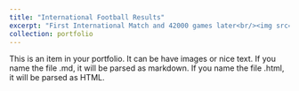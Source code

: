 ```yaml
---
title: "International Football Results"
excerpt: "First International Match and 42000 games later<br/><img src='/images/England_v_scotland_1872_ad.png'>"
collection: portfolio
---
```


This is an item in your portfolio. It can be have images or nice text. If you name the file .md, it will be parsed as markdown. If you name the file .html, it will be parsed as HTML. 
